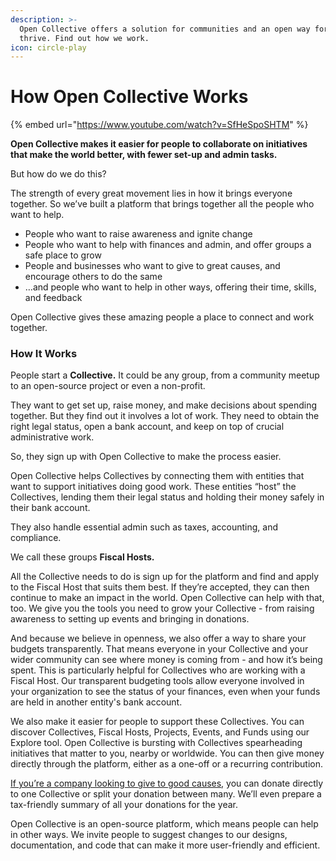 ```yaml
---
description: >-
  Open Collective offers a solution for communities and an open way for them to
  thrive. Find out how we work.
icon: circle-play
---
```


# How Open Collective Works

{% embed url="https://www.youtube.com/watch?v=SfHeSpoSHTM" %}

**Open Collective makes it easier for people to collaborate on initiatives that make the world better, with fewer set-up and admin tasks.**

But how do we do this?

The strength of every great movement lies in how it brings everyone together. So we’ve built a platform that brings together all the people who want to help.

* People who want to raise awareness and ignite change&#x20;
* People who want to help with finances and admin, and offer groups a safe place to grow&#x20;
* People and businesses who want to give to great causes, and encourage others to do the same&#x20;
* …and people who want to help in other ways, offering their time, skills, and feedback

Open Collective gives these amazing people a place to connect and work together.

### How It Works

People start a **Collective.** It could be any group, from a community meetup to an open-source project or even a non-profit.

They want to get set up, raise money, and make decisions about spending together. But they find out it involves a lot of work. They need to obtain the right legal status, open a bank account, and keep on top of crucial administrative work.

So, they sign up with Open Collective to make the process easier.

Open Collective helps Collectives by connecting them with entities that want to support initiatives doing good work. These entities “host” the Collectives, lending them their legal status and holding their money safely in their bank account.

They also handle essential admin such as taxes, accounting, and compliance.

We call these groups **Fiscal Hosts.**

All the Collective needs to do is sign up for the platform and find and apply to the Fiscal Host that suits them best. If they’re accepted, they can then continue to make an impact in the world. Open Collective can help with that, too. We give you the tools you need to grow your Collective - from raising awareness to setting up events and bringing in donations.

And because we believe in openness, we also offer a way to share your budgets transparently. That means everyone in your Collective and your wider community can see where money is coming from - and how it’s being spent. This is particularly helpful for Collectives who are working with a Fiscal Host. Our transparent budgeting tools allow everyone involved in your organization to see the status of your finances, even when your funds are held in another entity's bank account.

We also make it easier for people to support these Collectives. You can discover Collectives, Fiscal Hosts, Projects, Events, and Funds using our Explore tool. Open Collective is bursting with Collectives spearheading initiatives that matter to you, nearby or worldwide. You can then give money directly through the platform, either as a one-off or a recurring contribution.

[If you’re a company looking to give to good causes](../giving-to-collectives/giving-as-a-company/), you can donate directly to one Collective or split your donation between many. We’ll even prepare a tax-friendly summary of all your donations for the year.

Open Collective is an open-source platform, which means people can help in other ways. We invite people to suggest changes to our designs, documentation, and code that can make it more user-friendly and efficient.
